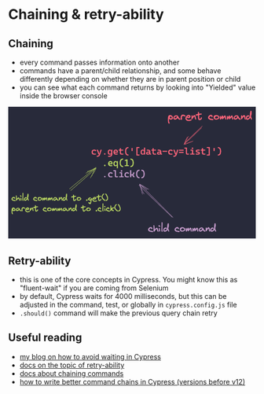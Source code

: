 # Chaining & retry-ability

## Chaining
- every command passes information onto another
- commands have a parent/child relationship, and some behave differently depending on whether they are in parent position or child
- you can see what each command returns by looking into "Yielded" value inside the browser console

![Command chains]('./../chaining.png)

## Retry-ability
- this is one of the core concepts in Cypress. You might know this as "fluent-wait" if you are coming from Selenium
- by default, Cypress waits for 4000 milliseconds, but this can be adjusted in the command, test, or globally in `cypress.config.js` file
- `.should()` command will make the previous query chain retry

## Useful reading
* [my blog on how to avoid waiting in Cypress](https://filiphric.com/waiting-in-cypress-and-how-to-avoid-it)
* [docs on the topic of retry-ability](https://docs.cypress.io/guides/core-concepts/retry-ability)
* [docs about chaining commands](https://docs.cypress.io/guides/core-concepts/introduction-to-cypress#Chains-of-Commands)
* [how to write better command chains in Cypress (versions before v12)](https://filiphric.com/writing-better-command-chains-in-cypress)
